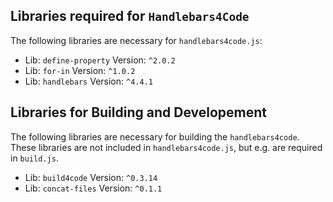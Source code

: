 
## Libraries required for  `Handlebars4Code`
The following libraries are necessary for `handlebars4code.js`:
* Lib: `define-property` Version: `^2.0.2`
* Lib: `for-in` Version: `^1.0.2`
* Lib: `handlebars` Version: `^4.4.1`


## Libraries for Building and Developement
The following libraries are necessary for building the `handlebars4code`. 
These libraries are not included in `handlebars4code.js`, but e.g. are required in `build.js`.
* Lib: `build4code` Version: `^0.3.14`
* Lib: `concat-files` Version: `^0.1.1`

